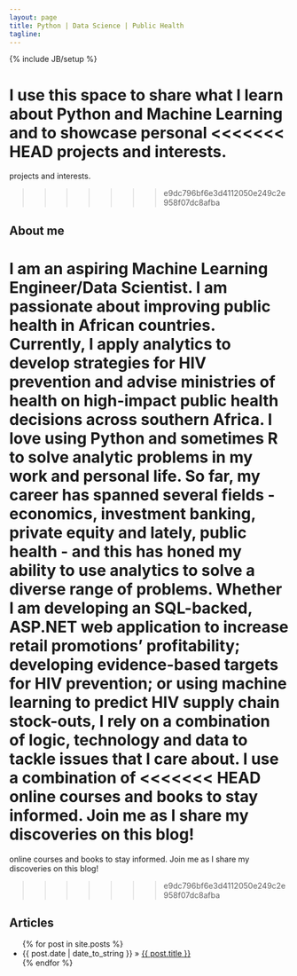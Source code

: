 ```yaml
---
layout: page
title: Python | Data Science | Public Health
tagline:
---
```

{% include JB/setup %}

I use this space to share what I learn about Python and Machine Learning and to showcase personal 
<<<<<<< HEAD
projects and interests.  
=======
projects and interests. 
>>>>>>> e9dc796bf6e3d4112050e249c2e958f07dc8afba

## About me

I am an aspiring Machine Learning Engineer/Data Scientist. I am passionate about improving public health
in African countries. Currently, I apply analytics to develop strategies for HIV prevention and advise 
ministries of health on high-impact public health decisions across southern Africa. I love using Python 
and sometimes R to solve analytic problems in my work and personal life. So far, my career has spanned
 several fields - economics, investment banking, private equity and lately, public health - and this has 
honed my ability to use analytics to solve a diverse range of problems. Whether I am developing an 
SQL-backed, ASP.NET web application to increase retail promotions’ profitability; developing evidence-based 
targets for HIV prevention; or using machine learning to predict HIV supply chain stock-outs, I rely on 
a combination of logic, technology and data to tackle issues that I care about. I use a combination of 
<<<<<<< HEAD
online courses and books to stay informed. Join me as I share my discoveries on this blog! 
=======
online courses and books to stay informed. Join me as I share my discoveries on this blog!
>>>>>>> e9dc796bf6e3d4112050e249c2e958f07dc8afba

    
## Articles
<ul class="posts">
  {% for post in site.posts %}
    <li><span>{{ post.date | date_to_string }}</span> &raquo; <a href="{{ BASE_PATH }}{{ post.url }}">{{ post.title }}</a></li>
  {% endfor %}
</ul>
